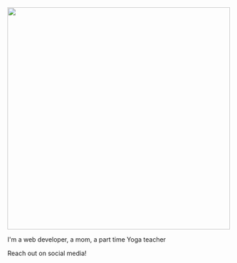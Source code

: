 <img src="images/World.png" width=500 align=center>


I'm a web developer, a mom, a part time Yoga teacher


Reach out on social media!




